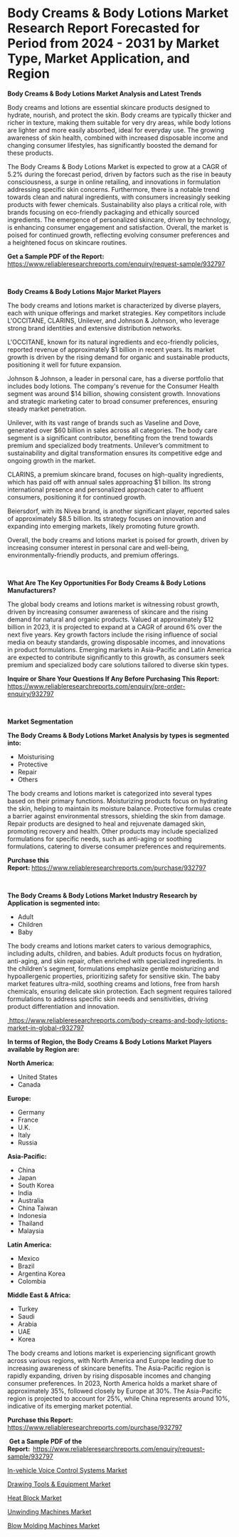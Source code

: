 <p><h1>Body Creams & Body Lotions Market Research Report Forecasted for Period from 2024 -  2031 by Market Type, Market Application, and Region</h1></p><p><strong>Body Creams & Body Lotions Market Analysis and Latest Trends</strong></p>
<p><p>Body creams and lotions are essential skincare products designed to hydrate, nourish, and protect the skin. Body creams are typically thicker and richer in texture, making them suitable for very dry areas, while body lotions are lighter and more easily absorbed, ideal for everyday use. The growing awareness of skin health, combined with increased disposable income and changing consumer lifestyles, has significantly boosted the demand for these products.</p><p>The Body Creams & Body Lotions Market is expected to grow at a CAGR of 5.2% during the forecast period, driven by factors such as the rise in beauty consciousness, a surge in online retailing, and innovations in formulation addressing specific skin concerns. Furthermore, there is a notable trend towards clean and natural ingredients, with consumers increasingly seeking products with fewer chemicals. Sustainability also plays a critical role, with brands focusing on eco-friendly packaging and ethically sourced ingredients. The emergence of personalized skincare, driven by technology, is enhancing consumer engagement and satisfaction. Overall, the market is poised for continued growth, reflecting evolving consumer preferences and a heightened focus on skincare routines.</p></p>
<p><strong>Get a Sample PDF of the Report:&nbsp;</strong> <a href="https://www.reliableresearchreports.com/enquiry/request-sample/932797">https://www.reliableresearchreports.com/enquiry/request-sample/932797</a></p>
<p>&nbsp;</p>
<p><strong>Body Creams & Body Lotions Major Market Players</strong></p>
<p><p>The body creams and lotions market is characterized by diverse players, each with unique offerings and market strategies. Key competitors include L'OCCITANE, CLARINS, Unilever, and Johnson & Johnson, who leverage strong brand identities and extensive distribution networks.</p><p>L'OCCITANE, known for its natural ingredients and eco-friendly policies, reported revenue of approximately $1 billion in recent years. Its market growth is driven by the rising demand for organic and sustainable products, positioning it well for future expansion.</p><p>Johnson & Johnson, a leader in personal care, has a diverse portfolio that includes body lotions. The company's revenue for the Consumer Health segment was around $14 billion, showing consistent growth. Innovations and strategic marketing cater to broad consumer preferences, ensuring steady market penetration.</p><p>Unilever, with its vast range of brands such as Vaseline and Dove, generated over $60 billion in sales across all categories. The body care segment is a significant contributor, benefiting from the trend towards premium and specialized body treatments. Unilever’s commitment to sustainability and digital transformation ensures its competitive edge and ongoing growth in the market.</p><p>CLARINS, a premium skincare brand, focuses on high-quality ingredients, which has paid off with annual sales approaching $1 billion. Its strong international presence and personalized approach cater to affluent consumers, positioning it for continued growth.</p><p>Beiersdorf, with its Nivea brand, is another significant player, reported sales of approximately $8.5 billion. Its strategy focuses on innovation and expanding into emerging markets, likely promoting future growth.</p><p>Overall, the body creams and lotions market is poised for growth, driven by increasing consumer interest in personal care and well-being, environmentally-friendly products, and premium offerings.</p></p>
<p>&nbsp;</p>
<p><strong>What Are The Key Opportunities For Body Creams & Body Lotions Manufacturers?</strong></p>
<p><p>The global body creams and lotions market is witnessing robust growth, driven by increasing consumer awareness of skincare and the rising demand for natural and organic products. Valued at approximately $12 billion in 2023, it is projected to expand at a CAGR of around 6% over the next five years. Key growth factors include the rising influence of social media on beauty standards, growing disposable incomes, and innovations in product formulations. Emerging markets in Asia-Pacific and Latin America are expected to contribute significantly to this growth, as consumers seek premium and specialized body care solutions tailored to diverse skin types.</p></p>
<p><strong>Inquire or Share Your Questions If Any Before Purchasing This Report:</strong> <a href="https://www.reliableresearchreports.com/enquiry/pre-order-enquiry/932797">https://www.reliableresearchreports.com/enquiry/pre-order-enquiry/932797</a></p>
<p>&nbsp;</p>
<p><strong>Market Segmentation</strong></p>
<p><strong>The Body Creams & Body Lotions Market Analysis by types is segmented into:</strong></p>
<p><ul><li>Moisturising</li><li>Protective</li><li>Repair</li><li>Others</li></ul></p>
<p><p>The body creams and lotions market is categorized into several types based on their primary functions. Moisturizing products focus on hydrating the skin, helping to maintain its moisture balance. Protective formulas create a barrier against environmental stressors, shielding the skin from damage. Repair products are designed to heal and rejuvenate damaged skin, promoting recovery and health. Other products may include specialized formulations for specific needs, such as anti-aging or soothing formulations, catering to diverse consumer preferences and requirements.</p></p>
<p><strong>Purchase this Report:&nbsp;</strong><a href="https://www.reliableresearchreports.com/purchase/932797">https://www.reliableresearchreports.com/purchase/932797</a></p>
<p>&nbsp;</p>
<p><strong>The Body Creams & Body Lotions Market Industry Research by Application is segmented into:</strong></p>
<p><ul><li>Adult</li><li>Children</li><li>Baby</li></ul></p>
<p><p>The body creams and lotions market caters to various demographics, including adults, children, and babies. Adult products focus on hydration, anti-aging, and skin repair, often enriched with specialized ingredients. In the children's segment, formulations emphasize gentle moisturizing and hypoallergenic properties, prioritizing safety for sensitive skin. The baby market features ultra-mild, soothing creams and lotions, free from harsh chemicals, ensuring delicate skin protection. Each segment requires tailored formulations to address specific skin needs and sensitivities, driving product differentiation and innovation.</p></p>
<p><a href="https://www.reliableresearchreports.com/body-creams-and-body-lotions-market-in-global-r932797">&nbsp;https://www.reliableresearchreports.com/body-creams-and-body-lotions-market-in-global-r932797</a></p>
<p><strong>In terms of Region, the Body Creams & Body Lotions Market Players available by Region are:</strong></p>
<p>
    <p> <strong> North America: </strong>
        <ul>
            <li>United States</li>
            <li>Canada</li>
        </ul>
        </p> 
    <p> <strong> Europe: </strong>
        <ul>
            <li>Germany</li>
            <li>France</li>
            <li>U.K.</li>
            <li>Italy</li>
            <li>Russia</li>
        </ul>
        </p> 
    <p> <strong> Asia-Pacific: </strong>
        <ul>
            <li>China</li>
            <li>Japan</li>
            <li>South Korea</li>
            <li>India</li>
            <li>Australia</li>
            <li>China Taiwan</li>
            <li>Indonesia</li>
            <li>Thailand</li>
            <li>Malaysia</li>
        </ul>
        </p> 
    <p> <strong> Latin America: </strong>
        <ul>
            <li>Mexico</li>
            <li>Brazil</li>
            <li>Argentina Korea</li>
            <li>Colombia</li>
        </ul>
        </p> 
    <p> <strong> Middle East & Africa: </strong>
        <ul>
            <li>Turkey</li>
            <li>Saudi</li>
            <li>Arabia</li>
            <li>UAE</li>
            <li>Korea</li>
        </ul>
    </p>
    </p>
<p><p>The body creams and lotions market is experiencing significant growth across various regions, with North America and Europe leading due to increasing awareness of skincare benefits. The Asia-Pacific region is rapidly expanding, driven by rising disposable incomes and changing consumer preferences. In 2023, North America holds a market share of approximately 35%, followed closely by Europe at 30%. The Asia-Pacific region is projected to account for 25%, while China represents around 10%, indicative of its emerging market potential.</p></p>
<p><strong>Purchase this Report: </strong><a href="https://www.reliableresearchreports.com/purchase/932797">https://www.reliableresearchreports.com/purchase/932797</a></p>
<p>&nbsp;<strong>Get a Sample PDF of the Report:&nbsp;&nbsp;</strong><a href="https://www.reliableresearchreports.com/enquiry/request-sample/932797">https://www.reliableresearchreports.com/enquiry/request-sample/932797</a></p>
<p><strong></strong></p>
<p><p><a href="https://issuu.com/reportprime-2/docs/in-vehicle-voice-control-systems-ma_91535054511f06">In-vehicle Voice Control Systems Market</a></p><p><a href="https://github.com/LacThu1/Market-Research-Report-List-1/blob/main/drawing-tools-equipment-market.md">Drawing Tools & Equipment Market</a></p><p><a href="https://www.linkedin.com/pulse/heat-block-market-global-insights-sales-trends-2024-2031-fdzhe?trackingId=BVaGlJHOT7Ozfa7dmGZMpw%3D%3D">Heat Block Market</a></p><p><a href="https://medium.com/@nancyalvarado586/the-unwinding-machines-market-prioritizes-cost-control-and-efficiency-enhancement-96063ca6e970">Unwinding Machines Market</a></p><p><a href="https://medium.com/@nancyalvarado586/global-blow-molding-machines-market-trends-analysis-and-future-growth-prospects-2024-2031-587959fdc812">Blow Molding Machines Market</a></p></p>
